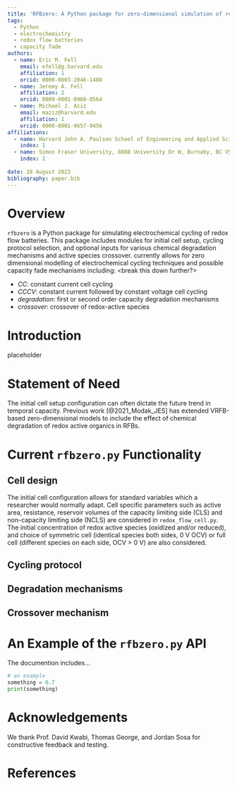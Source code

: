 ```yaml
---
title: 'RFBzero: A Python package for zero-dimensional simulation of redox flow battery cycling'
tags:
  - Python
  - electrochemistry
  - redox flow batteries
  - capacity fade
authors:
  - name: Eric M. Fell
    email: efell@g.harvard.edu
    affiliation: 1
    orcid: 0000-0003-2046-1480
  - name: Jeremy A. Fell
    affiliation: 2
    orcid: 0009-0001-0968-8564
  - name: Michael J. Aziz
    email: maziz@harvard.edu
    affiliation: 1
    orcid: 0000-0001-9657-9456
affiliations: 
  - name: Harvard John A. Paulson School of Engineering and Applied Sciences, 29 Oxford Street, Cambridge, MA, 02138, USA
    index: 1
  - name: Simon Fraser University, 8888 University Dr W, Burnaby, BC V5A 1S6, Canada
    index: 2
  
date: 28 August 2023
bibliography: paper.bib
---
```


# Overview

`rfbzero` is a Python package for simulating electrochemical cycling of redox flow batteries. This package includes modules for initial cell setup, cycling protocol selection, and optional inputs for various chemical degradation mechanisms and active species crossover.
currently allows for zero dimensional modelling of electrochemical cycling techniques and possible capacity fade mechanisms including:
<break this down further?>
- _CC_: constant current cell cycling
- _CCCV_: constant current followed by constant voltage cell cycling
- _degradation_: first or second order capacity degradation mechanisms
- _crossover_: crossover of redox-active species

# Introduction
placeholder

# Statement of Need
The initial cell setup configuration can often dictate the future trend in temporal capacity.
Previous work [@2021_Modak_JES] has extended VRFB-based zero-dimensional models to include the effect of chemical degradation of redox active organics in RFBs.

# Current `rfbzero.py` Functionality


## Cell design
The initial cell configuration allows for standard variables which a researcher would normally adapt. Cell specific parameters such as active area, resistance, reservoir volumes of the capacity limiting side (CLS) and non-capacity limiting side (NCLS) are considered in `redox_flow_cell.py`. The initial concentration of redox active species (oxidized and/or reduced), and choice of symmetric cell (identical species both sides, 0 V OCV) or full cell (different species on each side, OCV > 0 V) are also considered.

## Cycling protocol

## Degradation mechanisms

## Crossover mechanism

# An Example of the `rfbzero.py` API
The documention includes...

```python
# an example
something = 6.7
print(something)
```


# Acknowledgements
We thank Prof. David Kwabi, Thomas George, and Jordan Sosa for constructive feedback and testing.

# References



